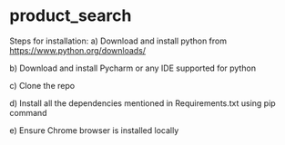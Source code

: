 # product_search
Steps for installation:
a) Download and install python from https://www.python.org/downloads/

b) Download and install Pycharm or any IDE supported for python

c) Clone the repo

d) Install all the dependencies mentioned in Requirements.txt using pip command

e) Ensure Chrome browser is installed locally
